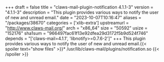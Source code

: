 +++
draft = false
title = "claws-mail-plugin-notification 4.1.1-3"
version = "4.1.1-3"
description = "This plugin provides various ways to notify the user of new and unread email."
date = "2023-10-07T10:16:47"
aliases = "/packages/38670"
categories = ['xlib-extra']
upstreamurl = "http://www.claws-mail.org/"
arch = "x86_64"
size = "50592"
usize = "152176"
sha1sum = "966497fac61f13e92dfea29d3172f5b9d524f746"
depends = "['claws-mail=4.1.1', 'libnotify>=0.7.6-2']"
+++
This plugin provides various ways to notify the user of new and unread email.{{< spoiler text="show files" >}}* /usr/lib/claws-mail/plugins/notification.so
{{< /spoiler >}}